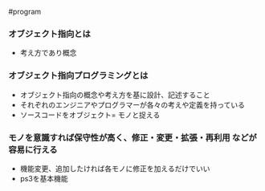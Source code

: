  #program

### オブジェクト指向とは
- 考え方であり概念

### オブジェクト指向プログラミングとは
- オブジェクト指向の概念や考え方を基に設計、記述すること
- それぞれのエンジニアやプログラマーが各々の考えや定義を持っている
- ソースコードをオブジェクト= モノと捉える

### モノを意識すれば保守性が高く、修正・変更・拡張・再利用 などが容易に行える
- 機能変更、追加したければ各モノに修正を加えるだけでいい
- ps3を基本機能

